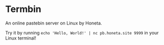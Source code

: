 # Termbin
An online pastebin server on Linux by Honeta.

Try it by running `echo 'Hello, World!' | nc pb.honeta.site 9999` in your Linux terminal!